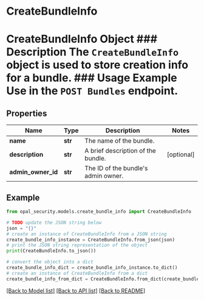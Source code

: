 # CreateBundleInfo

# CreateBundleInfo Object ### Description The `CreateBundleInfo` object is used to store creation info for a bundle.  ### Usage Example Use in the `POST Bundles` endpoint.

## Properties

Name | Type | Description | Notes
------------ | ------------- | ------------- | -------------
**name** | **str** | The name of the bundle. | 
**description** | **str** | A brief description of the bundle. | [optional] 
**admin_owner_id** | **str** | The ID of the bundle&#39;s admin owner. | 

## Example

```python
from opal_security.models.create_bundle_info import CreateBundleInfo

# TODO update the JSON string below
json = "{}"
# create an instance of CreateBundleInfo from a JSON string
create_bundle_info_instance = CreateBundleInfo.from_json(json)
# print the JSON string representation of the object
print(CreateBundleInfo.to_json())

# convert the object into a dict
create_bundle_info_dict = create_bundle_info_instance.to_dict()
# create an instance of CreateBundleInfo from a dict
create_bundle_info_from_dict = CreateBundleInfo.from_dict(create_bundle_info_dict)
```
[[Back to Model list]](../README.md#documentation-for-models) [[Back to API list]](../README.md#documentation-for-api-endpoints) [[Back to README]](../README.md)


